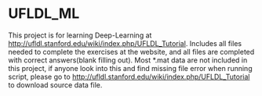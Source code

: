 # UFLDL_ML
This project is for learning Deep-Learning at http://ufldl.stanford.edu/wiki/index.php/UFLDL_Tutorial.
Includes all files needed to complete the exercises at the website, and all files are completed with correct answers(blank filling out).
Most *.mat data are not included in this project, if anyone look into this and find missing file error when running script, please go to http://ufldl.stanford.edu/wiki/index.php/UFLDL_Tutorial to download source data file.